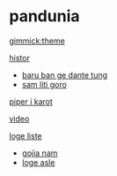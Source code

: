 # pandunia

[gimmick:theme](readable)

[histor]()

  * [baru ban ge dante tung](baru_ge_dant.md)
  * [sam liti goro](3_liti_goro.md)

[piper i karot](piper_i_karot.md)

[video](video.md)

[loge liste]()

  * [gojia nam](gok_nam.md)
  * [loge asle](loge_asle.md)

